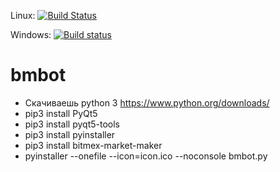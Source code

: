 Linux: [![Build Status](https://travis-ci.org/n1nj4z33/bmbot.svg?branch=master)](https://travis-ci.org/n1nj4z33/bmbot)

Windows: [![Build status](https://ci.appveyor.com/api/projects/status/github/n1nj4z33/bmbot?branch=master&retina=true)](https://ci.appveyor.com/project/n1nj4z33/bmbot/branch/master)

# bmbot
- Скачиваешь python 3 https://www.python.org/downloads/
- pip3 install PyQt5
- pip3 install pyqt5-tools
- pip3 install pyinstaller
- pip3 install bitmex-market-maker
- pyinstaller --onefile --icon=icon.ico --noconsole bmbot.py
